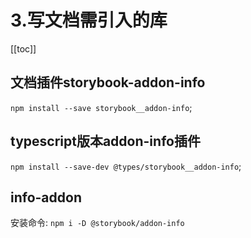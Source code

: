 
# 3.写文档需引入的库
[[toc]]


## 文档插件storybook-addon-info
`npm install --save storybook__addon-info`;

## typescript版本addon-info插件
`npm install --save-dev @types/storybook__addon-info`;

## info-addon
安装命令: `npm i -D @storybook/addon-info`